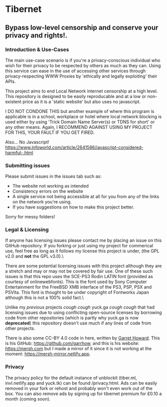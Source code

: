# Tibernet

## Bypass low-level censorship and conserve your privacy and rights!.

### Introduction & Use-Cases

The main use-case scenario is if you're a privacy-conscious individual who wish for their privacy to be respected by others as much as they can. Using this service can ease in the use of accessing other services through privacy-respecting WWW Proxies by 'ethically and legally exploiting' their APIs.

This project aims to end Local Network internet censorship at a high level. This repository is designed to be easily reproducable and at a low or non-existent price as it is a 'static website' but also uses no javascript.

I DO NOT CONDONE THIS but another example of where this program is applicable is in a school, workplace or hotel where local network blocking is used either by using 'Trick Domain Name Server(s) or TDNS for short' or any other means. Again, I RECOMMEND AGAINST USING MY PROJECT FOR THIS, YOUR FAULT IF YOU GET FIRED.

Also... No Javascript! https://www.infoworld.com/article/2641586/javascript-considered-harmful-.html

### Submitting issues

Please submit issues in the issues tab such as:
- The website not working as intended
- Consistency errors on the website
- A single service not being accessible at all for you from any of the links on the network you're using.
- If you have suggestions on how to make this project better.

Sorry for messy folders!

### Legal & Licensing

If anyone has licensing issues please contact me by placing an issue on this GitHub repository. If you forking or just using my project for commerical use, feel free as long as it follows my license this project is under, (the GPL v2.0 and **not** the GPL v3.0).\

There are some potential licensing issues with this project although they are a stretch and may or may not be covered by fair use. One of these such issues is that this repo uses the SCE-PS3 Rodin LATIN font (provided as courtesy of onlinewebfonts). This is the font used by Sony Computer Entertainment for the FreeBSD XMB interface of the PS3, PSP, PSX and PSVita. This font is thought to be under copyright of Fontworks Japan although this is not a 100% solid fact.\

Unlike my *previous* projects *cough cough* yuck.ga *cough cough* that had licensing issues due to using conflicting open-source licenses by borrowing code from other repositories (which is partly why yuck.ga is now **deprecated**) this repository doesn't use much if any lines of code from other projects.

There is also some CC-BY 4.0 code in here, written by [Garret Howard](https://github.com/garrhow). This is his GitHub: https://github.com/garrhow, and this is his website: https://mersh.com but I made a mirror of it since it is not working at the moment: https://mersh-mirror.netlify.app.

### Privacy

The privacy policy for the default instance of unblockit (tiber.ml, invl.netlify.app and yuck.tk) can be found /privacy.html. Ads can be easily removed in your fork or rehost and probably won't even work out of the box. You can also remove ads by signing up for tibernet premium for £0.10 a month (coming soon).
